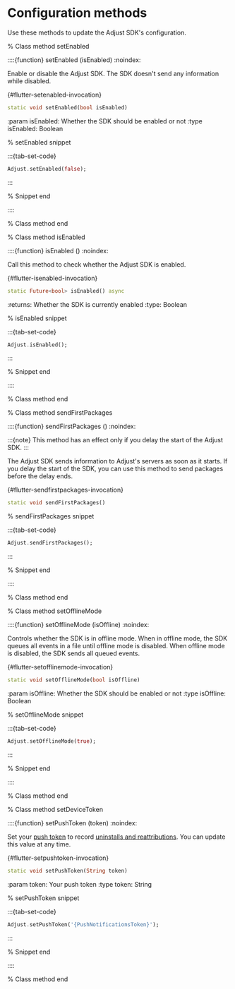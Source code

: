 # Configuration methods

Use these methods to update the Adjust SDK's configuration.

% Class method setEnabled

::::{function} setEnabled (isEnabled)
:noindex:

Enable or disable the Adjust SDK. The SDK doesn't send any information while disabled.

{#flutter-setenabled-invocation}

```dart
static void setEnabled(bool isEnabled)
```

:param isEnabled: Whether the SDK should be enabled or not
:type isEnabled: Boolean

% setEnabled snippet

:::{tab-set-code}

```dart
Adjust.setEnabled(false);
```

:::

% Snippet end

::::

% Class method end

% Class method isEnabled

::::{function} isEnabled ()
:noindex:

Call this method to check whether the Adjust SDK is enabled.

{#flutter-isenabled-invocation}

```dart
static Future<bool> isEnabled() async
```

:returns: Whether the SDK is currently enabled
:type: Boolean

% isEnabled snippet

:::{tab-set-code}

```dart
Adjust.isEnabled();
```

:::

% Snippet end

::::

% Class method end

% Class method sendFirstPackages

::::{function} sendFirstPackages ()
:noindex:

:::{note}
This method has an effect only if you delay the start of the Adjust SDK.
:::

The Adjust SDK sends information to Adjust's servers as soon as it starts. If you delay the start of the SDK, you can use this method to send packages before the delay ends.

{#flutter-sendfirstpackages-invocation}

```dart
static void sendFirstPackages()
```

% sendFirstPackages snippet

:::{tab-set-code}

```dart
Adjust.sendFirstPackages();
```

:::

% Snippet end

::::

% Class method end

% Class method setOfflineMode

::::{function} setOfflineMode (isOffline)
:noindex:

Controls whether the SDK is in offline mode. When in offline mode, the SDK queues all events in a file until offline mode is disabled. When offline mode is disabled, the SDK sends all queued events.

{#flutter-setofflinemode-invocation}

```dart
static void setOfflineMode(bool isOffline)
```

:param isOffline: Whether the SDK should be enabled or not
:type isOffline: Boolean

% setOfflineMode snippet

:::{tab-set-code}

```dart
Adjust.setOfflineMode(true);
```

:::

% Snippet end

::::

% Class method end

% Class method setDeviceToken

::::{function} setPushToken (token)
:noindex:

Set your [push token](https://help.adjust.com/en/article/push-notifications) to record [uninstalls and reattributions](https://help.adjust.com/en/article/uninstalls-reinstalls). You can update this value at any time.

{#flutter-setpushtoken-invocation}

```dart
static void setPushToken(String token)
```

:param token: Your push token
:type token: String

% setPushToken snippet

:::{tab-set-code}

```dart
Adjust.setPushToken('{PushNotificationsToken}');
```

:::

% Snippet end

::::

% Class method end
